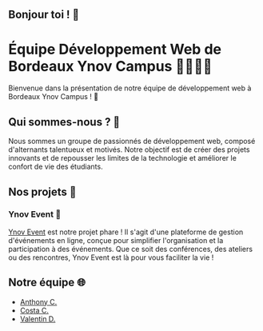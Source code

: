 ## Bonjour toi ! 👋

# Équipe Développement Web de Bordeaux Ynov Campus 👨‍💻👩‍💻

Bienvenue dans la présentation de notre équipe de développement web à Bordeaux Ynov Campus ! 🎉

## Qui sommes-nous ? 🤔

Nous sommes un groupe de passionnés de développement web, composé d'alternants talentueux et motivés. Notre objectif est de créer des projets innovants et de repousser les limites de la technologie et améliorer le confort de vie des étudiants.

## Nos projets 🚀

### Ynov Event 🎪

[Ynov Event](https://github.com/byc-team/yevent) est notre projet phare ! Il s'agit d'une plateforme de gestion d'événements en ligne, conçue pour simplifier l'organisation et la participation à des événements. Que ce soit des conférences, des ateliers ou des rencontres, Ynov Event est là pour vous faciliter la vie !

## Notre équipe 🌐

- [Anthony C.]()
- [Costa C.]()
- [Valentin D.]()
